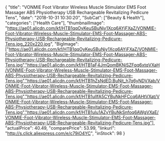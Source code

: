 {
	"title": "VONMIE Foot Vibrator Wireless Muscle Stimulator EMS Foot Massager ABS Physiotherapy USB Rechargeable Revitalizing Pedicure Tens",
	"date": "2018-10-31 10:30:20",
	"SubCat": ["Beauty & Health"],
	"categories": ["Health Care"],
	"thumbnailImage": "https://ae01.alicdn.com/kf/HTB1qqOyKeuSBuNjy1Xcq6AYjFXaZ/VONMIE-Foot-Vibrator-Wireless-Muscle-Stimulator-EMS-Foot-Massager-ABS-Physiotherapy-USB-Rechargeable-Revitalizing-Pedicure-Tens.jpg_220x220.jpg",
	"BigImage": ["https://ae01.alicdn.com/kf/HTB1qqOyKeuSBuNjy1Xcq6AYjFXaZ/VONMIE-Foot-Vibrator-Wireless-Muscle-Stimulator-EMS-Foot-Massager-ABS-Physiotherapy-USB-Rechargeable-Revitalizing-Pedicure-Tens.jpg","https://ae01.alicdn.com/kf/HTB1aF4JmQomBKNjSZFqq6xtqVXaH/VONMIE-Foot-Vibrator-Wireless-Muscle-Stimulator-EMS-Foot-Massager-ABS-Physiotherapy-USB-Rechargeable-Revitalizing-Pedicure-Tens.jpg","https://ae01.alicdn.com/kf/HTB1hZsNdED.BuNjt_h7q6yNDVXab/VONMIE-Foot-Vibrator-Wireless-Muscle-Stimulator-EMS-Foot-Massager-ABS-Physiotherapy-USB-Rechargeable-Revitalizing-Pedicure-Tens.jpg","https://ae01.alicdn.com/kf/HTB1ullfA5CYBuNkHFCcq6AHtVXat/VONMIE-Foot-Vibrator-Wireless-Muscle-Stimulator-EMS-Foot-Massager-ABS-Physiotherapy-USB-Rechargeable-Revitalizing-Pedicure-Tens.jpg","https://ae01.alicdn.com/kf/HTB1ulu1AZyYBuNkSnfoq6AWgVXaE/VONMIE-Foot-Vibrator-Wireless-Muscle-Stimulator-EMS-Foot-Massager-ABS-Physiotherapy-USB-Rechargeable-Revitalizing-Pedicure-Tens.jpg"],
	"actualPrice": 40.49,
	"comparePrice": 53.99,
	"linkurl": "http://s.click.aliexpress.com/e/c79iO4YC",
	"inStock": 98
}
